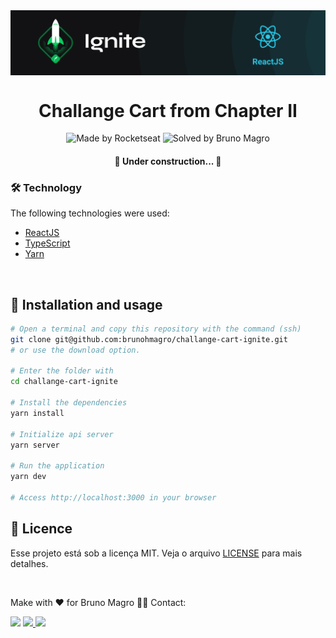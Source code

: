 <img align="center" src="https://github.com/FelipeBrenner/ignite-reactjs-desafios/blob/main/.github/cover-reactjs.png"/>

<h1 align="center">Challange Cart from Chapter II</h1>
<p align="center">
  <img alt="Made by Rocketseat" src="https://img.shields.io/badge/made%20by-Rocketseat-%2306b656?style=for-the-badge&color=7159c1">
  <img alt="Solved by Bruno Magro" src="https://img.shields.io/badge/solved%20by-Bruno%20Magro-%2306b656?style=for-the-badge">
</p>

<h4 align="center">🚀  Under construction... 🚧</h4>

### 🛠 Technology

The following technologies were used:

- [ReactJS](https://pt-br.reactjs.org/)
- [TypeScript](https://www.typescriptlang.org/)
- [Yarn](https://yarnpkg.com/)

<br>

## :wrench: Installation and usage

```bash
# Open a terminal and copy this repository with the command (ssh)
git clone git@github.com:brunohmagro/challange-cart-ignite.git
# or use the download option.

# Enter the folder with 
cd challange-cart-ignite

# Install the dependencies
yarn install

# Initialize api server
yarn server

# Run the application
yarn dev

# Access http://localhost:3000 in your browser
```

## :memo: Licence

Esse projeto está sob a licença MIT. Veja o arquivo [LICENSE](/LICENSE) para mais detalhes.

<br>

Make with ❤️ for Bruno Magro 👋🏽 Contact:

<div display="flex" width="100%">
  <img src="https://img.shields.io/static/v1?label=Desafio&message=Carrinho&color=7159c1&style=for-the-badge&logo=ghost"/>
  <a href="https://www.linkedin.com/in/brunohmagro/" target="_blank">
    <img src="https://img.shields.io/static/v1?label=Meu&message=LinkedIn&color=0f5ab6&style=for-the-badge&logo=linkedin"/>
  </a>
  <img src="https://img.shields.io/badge/-brunohmagro@hotmail.com-0078D4?style=for-the-badge&logo=microsoft-outlook&logoColor=white&link=mailto:brunohmagro@hotmail.com)](mailto:brunohmagro@hotmail.com)"/>
</div>
